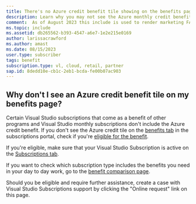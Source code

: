 ```yaml
---
title: There's no Azure credit benefit tile showing on the benefits page in the subscriptions portal
description: Learn why you may not see the Azure monthly credit benefit in your subscription
comment:  As of August 2023 this include is used to render marketing FAQ content for VS Subscriptions in the following portals - VSCom, Manage, and My portals. It was not used for learn.microsoft.com content at that time.  SMEs are Evan Windom and Larissa Crawford of Red Door Collaborative and Sharvari Dighe.
ms.topic: include
ms.assetid: db265562-b393-4547-a6e7-1e2e215e0169
author: larissacrawford
ms.author: amast
ms.date: 08/15/2023
user.type: subscriber
tags: benefit
subscription.type: vl, cloud, retail, partner
sap.id: 8dedd10e-cb1c-2eb1-bcda-fe00b07ac903
---
```


## Why don't I see an Azure credit benefit tile on my benefits page?
Certain Visual Studio subscriptions that come as a benefit of other programs and Visual Studio monthly subscriptions don't include the Azure credit benefit. If you don't see the Azure credit tile on the [benefits tab](https://my.visualstudio.com/benefits) in the subscriptions portal, check if you're [eligible for the benefit](https://learn.microsoft.com/visualstudio/subscriptions/vs-azure-eligibility).

If you're eligible, make sure that your Visual Studio Subscription is active on the [Subscriptions tab](https://my.visualstudio.com/subscriptions).

If you want to check which subscription type includes the benefits you need in your day to day work, go to the [benefit comparison page](https://visualstudio.microsoft.com/subscriptions/#benefits).

Should you be eligible and require further assistance, create a case with Visual Studio Subscriptions support by clicking the "Online request" link on this page.